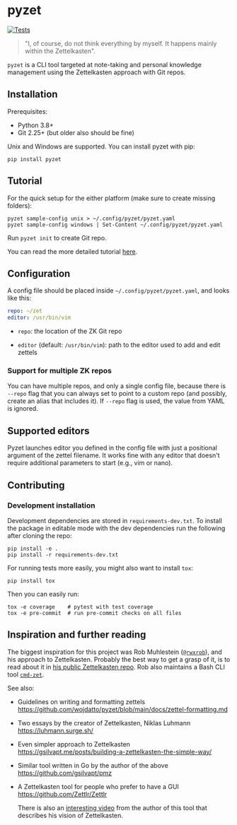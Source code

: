 # pyzet

[![Tests](https://github.com/wojdatto/pyzet/actions/workflows/tests.yml/badge.svg?branch=main)](https://github.com/wojdatto/pyzet/actions/workflows/tests.yml)

> "I, of course, do not think everything by myself. It happens mainly
> within the Zettelkasten".

`pyzet` is a CLI tool targeted at note-taking and personal knowledge
management using the Zettelkasten approach with Git repos.

## Installation

Prerequisites:

* Python 3.8+
* Git 2.25+ (but older also should be fine)

Unix and Windows are supported. You can install pyzet with pip:

    pip install pyzet

## Tutorial

For the quick setup for the either platform (make sure to create missing
folders):

    pyzet sample-config unix > ~/.config/pyzet/pyzet.yaml
    pyzet sample-config windows | Set-Content ~/.config/pyzet/pyzet.yaml

Run `pyzet init` to create Git repo.

You can read the more detailed tutorial
[here](https://github.com/wojdatto/pyzet/blob/main/docs/tutorial.md).

## Configuration

A config file should be placed inside `~/.config/pyzet/pyzet.yaml`, and
looks like this:

```yaml
repo: ~/zet
editor: /usr/bin/vim
```

* `repo`: the location of the ZK Git repo

* `editor` (default: `/usr/bin/vim`): path to the editor used to add and
  edit zettels

### Support for multiple ZK repos

You can have multiple repos, and only a single config file, because
there is `--repo` flag that you can always set to point to a custom repo
(and possibly, create an alias that includes it). If `--repo` flag is
used, the value from YAML is ignored.

## Supported editors

Pyzet launches editor you defined in the config file with just
a positional argument of the zettel filename. It works fine with any
editor that doesn't require additional parameters to start (e.g., vim or
nano).

## Contributing

### Development installation

Development dependencies are stored in `requirements-dev.txt`. To
install the package in editable mode with the dev dependencies run the
following after cloning the repo:

    pip install -e .
    pip install -r requirements-dev.txt

For running tests more easily, you might also want to install `tox`:

    pip install tox

Then you can easily run:

    tox -e coverage    # pytest with test coverage
    tox -e pre-commit  # run pre-commit checks on all files

## Inspiration and further reading

The biggest inspiration for this project was Rob Muhlestein
([`@rwxrob`](https://github.com/rwxrob)), and his approach to
Zettelkasten. Probably the best way to get a grasp of it, is to read
about it in [his public Zettelkasten
repo](https://github.com/rwxrob/zet/blob/main/README.md). Rob also
maintains a Bash CLI tool
[`cmd-zet`](https://github.com/rwxrob/cmd-zet).

See also:

* Guidelines on writing and formatting zettels\
  <https://github.com/wojdatto/pyzet/blob/main/docs/zettel-formatting.md>

* Two essays by the creator of Zettelkasten, Niklas Luhmann\
  <https://luhmann.surge.sh/>

* Even simpler approach to Zettelkasten\
  <https://gsilvapt.me/posts/building-a-zettelkasten-the-simple-way/>

* Similar tool written in Go by the author of the above\
  <https://github.com/gsilvapt/pmz>

* A Zettelkasten tool for people who prefer to have a GUI\
  <https://github.com/Zettlr/Zettlr>

  There is also an [interesting video](https://youtu.be/c5Tst3-zcWI)
  from the author of this tool that describes his vision of
  Zettelkasten.
